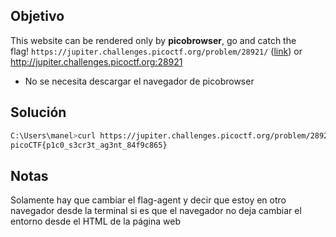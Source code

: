 ## Objetivo
This website can be rendered only by **picobrowser**, go and catch the flag! `https://jupiter.challenges.picoctf.org/problem/28921/` ([link](https://jupiter.challenges.picoctf.org/problem/28921/)) or http://jupiter.challenges.picoctf.org:28921
- No se necesita descargar el navegador de picobrowser
## Solución
```bash
C:\Users\manel>curl https://jupiter.challenges.picoctf.org/problem/28921/flag -H "User-Agent: picobrowser"
picoCTF{p1c0_s3cr3t_ag3nt_84f9c865}
```
## Notas
Solamente hay que cambiar el flag-agent y decir que estoy en otro navegador desde la terminal si es que el navegador no deja cambiar el entorno desde el HTML de la página web


